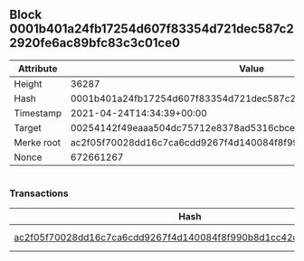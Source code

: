 ## Block 0001b401a24fb17254d607f83354d721dec587c22920fe6ac89bfc83c3c01ce0

Attribute | Value
--- | ---
Height | 36287
Hash | 0001b401a24fb17254d607f83354d721dec587c22920fe6ac89bfc83c3c01ce0
Timestamp | 2021-04-24T14:34:39+00:00
Target | 00254142f49eaaa504dc75712e8378ad5316cbcead634704b3734b6271167cc4
Merke root | ac2f05f70028dd16c7ca6cdd9267f4d140084f8f990b8d1cc42d37726746df31
Nonce | 672661267

```

```

### Transactions

Hash | Amount
--- | ---
[ac2f05f70028dd16c7ca6cdd9267f4d140084f8f990b8d1cc42d37726746df31](ac2f05f70028dd16c7ca6cdd9267f4d140084f8f990b8d1cc42d37726746df31.md) | 10.00000000 SKEPTI 
